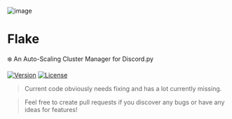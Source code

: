 ![image](https://github.com/G3VV/Flake/assets/46306494/23e44f34-758b-475b-890b-b329bac994a9)
# Flake
❄️ An Auto-Scaling Cluster Manager for Discord.py

[![Version](https://img.shields.io/badge/version-ALPHA%20-blue.svg)](https://github.com/G3VV/Flake)
[![License](https://img.shields.io/badge/license-GPL%203.0-green.svg)](https://github.com/G3VV/Flake/blob/main/LICENSE)

> Current code obviously needs fixing and has a lot currently missing.

> Feel free to create pull requests if you discover any bugs or have any ideas for features!
